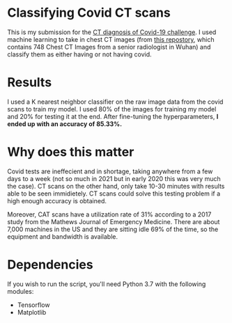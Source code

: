 # Classifying Covid CT scans

This is my submission for the [CT diagnosis of Covid-19 challenge](https://covid-ct.grand-challenge.org/CT-diagnosis-of-COVID-19/). I used machine learning to take in chest CT images (from [this repostory](https://github.com/UCSD-AI4H/COVID-CT), which contains 748 Chest CT Images from a senior radiologist in Wuhan) and classify them as either having or not having covid.

# Results

I used a K nearest neighbor classifier on the raw image data from the covid scans to train my model. I used 80% of the images for training my model and 20% for testing it at the end. After fine-tuning the hyperparameters, **I ended up with an accuracy of 85.33%.**

# Why does this matter

Covid tests are ineffecient and in shortage, taking anywhere from a few days to a week (not so much in 2021 but in early 2020 this was very much the case). CT scans on the other hand, only take 10-30 minutes with results able to be seen immidietely. CT scans could solve this testing problem if a high enough accuracy is obtained. 

Moreover, CAT scans have a utilization rate of 31% according to a 2017 study from the Mathews Journal of Emergency Medicine. There are about 7,000 machines in the US and they are sitting idle 69% of the time, so the equipment and bandwidth is available.

# Dependencies

If you wish to run the script, you'll need Python 3.7 with the following modules:

- Tensorflow
- Matplotlib